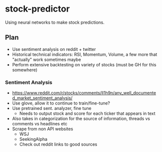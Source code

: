 # stock-predictor
Using neural networks to make stock predictions.

## Plan
- Use sentiment analysis on reddit + twitter
- Historical technical indicators: RSI, Momentum, Volume, a few more that "actually" work sometimes maybe
- Perform extensive backtesting on variety of stocks (must be GH for this somewhere)

### Sentiment Analysis
- https://www.reddit.com/r/stocks/comments/ll1h9n/any_well_documented_market_sentiment_analysis/
- Use glove, allow it to continue to train/fine-tune?
- Use pretrained sent. analyzer, fine tune
    - Needs to output stock and score for each ticker that appears in text
- Also takes in categorization for the source of information, threads vs comments vs headlines etc
- Scrape from non API websites
    - WSJ
    - SeekingAlpha
    - Check out reddit links to good sources
